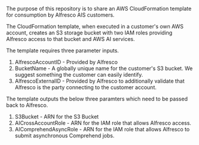 The purpose of this repository is to share an AWS CloudFormation template for consumption by Alfresco AIS customers.

The CloudFormation template, when executed in a customer's own AWS account, creates an S3 storage bucket with two IAM roles providing Alfresco access to that bucket and AWS AI services.

The template requires three parameter inputs.
1. AlfrescoAccountID - Provided by Alfresco
2. BucketName - A globally unique name for the customer's S3 bucket.  We suggest something the customer can easily identify.
3. AlfrescoExternalID - Provided by Alfresco to additionally validate that Alfresco is the party connecting to the customer account.

The template outputs the below three paramters which need to be passed back to Alfresco.
1. S3Bucket - ARN for the S3 Bucket
2. AICrossAccountRole - ARN for the IAM role that allows Alfresco access.
3. AIComprehendAsyncRole - ARN for the IAM role that allows Alfresco to submit asynchronous Comprehend jobs.
